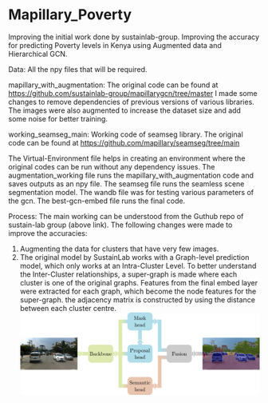 # Mapillary_Poverty
Improving the initial work done by sustainlab-group. Improving the accuracy for predicting Poverty levels in Kenya using Augmented data and Hierarchical GCN.

Data: All the npy files that will be required.

mapillary_with_augmentation: 
The original code can be found at https://github.com/sustainlab-group/mapillarygcn/tree/master
I made some changes to remove dependencies of previous versions of various libraries. The images were also augmented to increase the dataset size and add some noise for better training.

working_seamseg_main:
Working code of seamseg library. The original code can be found at https://github.com/mapillary/seamseg/tree/main

The Virtual-Environment file helps in creating an environment where the original codes can be run without any dependency issues.
The augmentation_working file runs the mapillary_with_augmentation code and saves outputs as an npy file.
The seamseg file runs the seamless scene segmentation model.
The wandb file was for testing various parameters of the gcn.
The best-gcn-embed file runs the final code.

Process: The main working can be understood from the Guthub repo of sustain-lab group (above link). The following changes were made to improve the accuracies:
  1) Augmenting the data for clusters that have very few images.
  2) The original model by SustainLab works with a Graph-level prediction model, which only works at an Intra-Cluster Level. To better understand the Inter-Cluster relationships, a super-graph is made where each cluster is one of the original graphs. Features from the final embed layer were extracted for each graph, which become the node features for the super-graph. the adjacency matrix is constructed by using the distance between each cluster centre.
![Alt text](./network.png?raw=true "Title")
